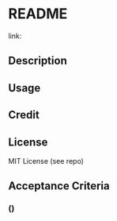 # README
link: 

## Description


## Usage

## Credit

## License
MIT License (see repo)

## Acceptance Criteria
### ()
